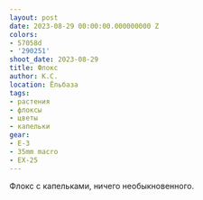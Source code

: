 ```yaml
---
layout: post
date: 2023-08-29 00:00:00.000000000 Z
colors:
- 57058d
- '290251'
shoot_date: 2023-08-29
title: Флокс
author: К.С.
location: Ёльбаза
tags:
- растения
- флоксы
- цветы
- капельки
gear:
- E-3
- 35mm macro
- EX-25
---
```

Флокс с капельками, ничего необыкновенного.

